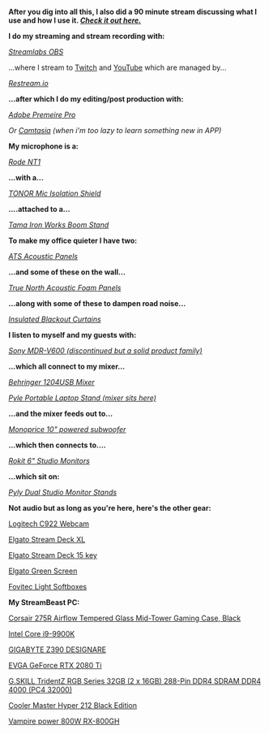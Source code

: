 **After you dig into all this, I also did a 90 minute stream discussing what I use and how I use it. [*Check it out here.*](https://youtu.be/mx5VZZOk4P8)**


**I do my streaming and stream recording with:**

[*Streamlabs OBS*](https://streamlabs.com/)

...where I stream to [Twitch](https://www.twitch.tv/2ocstream) and [YouTube](https://www.youtube.com/secondorderchaos) which are managed by...

*[Restream.io](https://restream.io/)*

**...after which I do my editing/post production with:**

[*Adobe Premeire Pro*](https://www.adobe.com/products/premiere.html?gclid=Cj0KCQjwupD4BRD4ARIsABJMmZ-6nRWPQUIUK7YCaqctQOqkc8Ezo-sbmQYPQOWA-4bGdZkiYE5aqhYaAuUkEALw_wcB&sdid=KKQOM&mv=search&ef_id=Cj0KCQjwupD4BRD4ARIsABJMmZ-6nRWPQUIUK7YCaqctQOqkc8Ezo-sbmQYPQOWA-4bGdZkiYE5aqhYaAuUkEALw_wcB:G:s&s_kwcid=AL!3085!3!383822106393!e!!g!!adobe%20premiere%20pro)

*Or [Camtasia](https://www.techsmith.com/video-editor.html) (when i'm too lazy to learn something new in APP)*

**My microphone is a:**

[*Rode NT1*](http://www.rode.com/microphones/nt1)

**...with a...**

[*TONOR Mic Isolation Shield*](https://www.amazon.com/gp/product/B078WNW4YW/ref=ppx_yo_dt_b_search_asin_title?ie=UTF8&psc=1)

**....attached to a...**

[*Tama Iron Works Boom Stand*](https://www.sweetwater.com/store/detail/MS756RELBKT--tama-iron-works-studio-ms756relbkt-extra-low-profile-telescoping-boom-mic-stand)

**To make my office quieter I have two:**

[*ATS Acoustic Panels*](https://www.amazon.com/gp/product/B002WLGW66/ref=ppx_yo_dt_b_search_asin_title?ie=UTF8&psc=1)

**...and some of these on the wall...**

[*True North Acoustic Foam Panels*](https://www.amazon.com/gp/product/B082S36ZPQ/ref=ppx_yo_dt_b_search_asin_title?ie=UTF8&psc=1)



**...along with some of these to dampen road noise...**

[*Insulated Blackout Curtains*](https://www.amazon.com/gp/product/B00HJG6AXY/ref=ppx_yo_dt_b_search_asin_title?ie=UTF8&psc=1)



**I listen to myself and my guests with:**

[*Sony MDR-V600 (discontinued but a solid product family)*](https://www.amazon.com/Sony-MDR-V600-Headphone-Discontinued-Manufacturer/dp/B00001W0DI)

**...which all connect to my mixer...**

[*Behringer 1204USB Mixer*](https://www.amazon.com/Behringer-1204USB-BEHRINGER-XENYX/dp/B00WJ1S0I2/ref=sr_1_1?dchild=1&keywords=behringer+1204usb&qid=1594147418&s=electronics&sr=1-1)

[*Pyle Portable Laptop Stand (mixer sits here)*](https://www.amazon.com/gp/product/B00IJSBCLQ/ref=ppx_yo_dt_b_asin_title_o01_s00?ie=UTF8&psc=1)

**...and the mixer feeds out to...**

[*Monoprice 10" powered subwoofer*](https://www.monoprice.com/product?p_id=605999)

**...which then connects to....**

[*Rokit 6" Studio Monitors*](https://www.amazon.com/KRK-RP6G3-Powered-Studio-Monitor/dp/B00EO5Q6L4)

**...which sit on:**

[*Pyly Dual Studio Monitor Stands*](https://www.amazon.com/gp/product/B076X9C7H1/ref=ppx_yo_dt_b_search_asin_title?ie=UTF8&psc=1)

**Not audio but as long as you're here, here's the other gear:**

[Logitech C922 Webcam](https://www.logitech.com/en-us/product/c922-pro-stream-webcam) 

[Elgato Stream Deck XL](https://www.amazon.com/Elgato-Stream-Deck-XL-customizable/dp/B07RL8H55Z)

[Elgato Stream Deck 15 key](https://www.amazon.com/Elgato-Stream-Deck-Controller-customizable/dp/B06XKNZT1P/ref=pd_lpo_147_t_1/146-2819371-3772635?_encoding=UTF8&pd_rd_i=B06XKNZT1P&pd_rd_r=5c532606-b273-48f2-8fcb-21a011badea4&pd_rd_w=K6wvV&pd_rd_wg=WEZtw&pf_rd_p=7b36d496-f366-4631-94d3-61b87b52511b&pf_rd_r=M90K6SC5JTDZ68C54YR1&psc=1&refRID=M90K6SC5JTDZ68C54YR1)

[Elgato Green Screen](https://www.amazon.com/Collapsible-Wrinkle-Resistant-Greenscreen-Background-Auto-Locking/dp/B07DWTGLPM/ref=sr_1_3?dchild=1&keywords=elgato+green+screen&qid=1594149541&s=electronics&sr=1-3)

[Fovitec Light Softboxes](https://www.amazon.com/gp/product/B00KRN0SEI/ref=ppx_yo_dt_b_search_asin_title?ie=UTF8&psc=1)

**My StreamBeast PC:**

[Corsair 275R Airflow Tempered Glass Mid-Tower Gaming Case, Black](https://www.corsair.com/us/en/Categories/Products/Cases/Mid-Tower-ATX-Cases/275R-Airflow-Tempered-Glass-Mid-Tower-Gaming-Case/p/CC-9011181-WW)

[Intel Core i9-9900K](https://ark.intel.com/content/www/us/en/ark/products/186605/intel-core-i9-9900k-processor-16m-cache-up-to-5-00-ghz.html)

[GIGABYTE Z390 DESIGNARE](https://www.amazon.com/Z390-DESIGNARE-Gigabyte-Thunderbolt-Motherboard/dp/B07K8RJZRG)

[EVGA GeForce RTX 2080 Ti](https://www.nvidia.com/en-us/geforce/graphics-cards/rtx-2080-ti/)

[G.SKILL TridentZ RGB Series 32GB (2 x 16GB) 288-Pin DDR4 SDRAM DDR4 4000 (PC4 32000)](https://www.amazon.com/G-Skill-TridentZ-4000Mhz-PC4-32000-19-19-19-39/dp/B07K28FGJ5)

[Cooler Master Hyper 212 Black Edition](https://www.coolermaster.com/catalog/coolers/cpu-air-coolers/hyper-212-black-edition/)

[Vampire power 800W RX-800GH](https://www.newegg.com/raidmax-vampire-rx-800gh-800w/p/N82E16817152057?Item=N82E16817152057&cm_sp=BuildYourDreamMachine-_-0307-0313-_-17-152-057-_-NA&cm_mmc=EMC-IGNEFL030717-_-EMC-030717-Index&email64=UVJGSkVPSlNVUVFATUlMTEVETUFJTC5DT00%3d&et_cid=32285&et_rid=2553200&utm_medium=Email&utm_source=IGNEFL030717)
